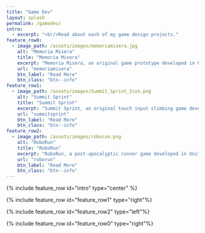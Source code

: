 ```yaml
---
title: "Game Dev"
layout: splash
permalink: /gamedev/
intro: 
  - excerpt: "<br/>Read about each of my game design projects."
feature_row0:
  - image_path: /assets/images/memoriamisera.jpg
    alt: "Memoria Misera"
    title: "Memoria Misera"
    excerpt: "Memoria Misera, an original game prototype developed in Unity."
    url: "memoriamisera"
    btn_label: "Read More"
    btn_class: "btn--info"
feature_row1:
  - image_path: /assets/images/Summit_Sprint_Icon.png
    alt: "Summit Sprint"
    title: "Summit Sprint"
    excerpt: "Summit Sprint, an original touch input climbing game developed in Unity."
    url: "summitsprint"
    btn_label: "Read More"
    btn_class: "btn--info"
feature_row2:
  - image_path: /assets/images/roborun.png
    alt: "RoboRun"
    title: "RoboRun"
    excerpt: "RoboRun, a post-apocalyptic runner game developed in Unity."
    url: "roborun"
    btn_label: "Read More"
    btn_class: "btn--info"
---
```


{% include feature_row id="intro" type="center" %}

{% include feature_row id="feature_row1" type="right"%}

{% include feature_row id="feature_row2" type="left"%}

{% include feature_row id="feature_row0" type="right"%}